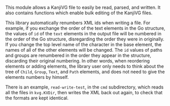 This module allows a KanjiVG file to easily be read, parsed, and
written. It also contains functions which enable bulk editing of the
KanjiVG files.

This library automatically renumbers XML ids when writing a file. For
example, if you exchange the order of the text elements in the Go
structure, the values of `id` of the `text` elements in the output
file will be numbered in the order of the Go structure, disregarding
the order they were in originally. If you change the top level name of
the character in the base element, the names of all of the other
elements will be changed. The `id` values of paths and groups are
renumbered in the order they appear in the structure, discarding their
original numbering. In other words, when reordering elements or adding
elements, the library user only needs to think about the tree of
`Child`, `Group`, `Text`, and `Path` elements, and does not need to
give the elements numbers by himself.

There is an example, `read-write-test`, in the `cmd` subdirectory,
which reads all the files in `kvg.KVDir`, then writes the XML back out
again, to check that the formats are kept identical.